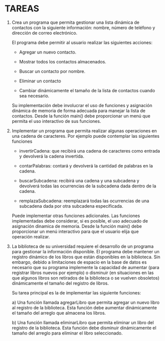 # TAREAS
1. Crea un programa que permita gestionar una lista dinámica de contactos con la siguiente información: nombre, número de teléfono y dirección de correo electrónico.

    El programa debe permitir al usuario realizar las siguientes acciones:

    * Agregar un nuevo contacto.
        
    * Mostrar todos los contactos almacenados.

    * Buscar un contacto por nombre.
    
    * Eliminar un contacto
    
    * Cambiar dinámicamente el tamaño de la lista de contactos cuando sea necesario.

    Su implementación debe involucrar el uso de funciones y asignación dinámica de memoria de forma adecuada para manejar la lista de contactos. Desde la función main() debe proporcionar un menú que permita el uso interactivo de sus funciones.





2.  Implementar un programa que permita realizar algunas  operaciones en una cadena de caracteres. Por ejemplo puede contemplar las siguientes funciones

    * invertirCadena: que recibirá una cadena de caracteres como entrada y devolverá la cadena invertida.
    * contarPalabras: contará y devolverá la cantidad de palabras en la cadena.
    * buscarSubcadena: recibirá una cadena y una subcadena y devolverá todas las ocurrencias de la subcadena dada dentro de la cadena.

     * remplazaSubcadena: reemplazará todas las ocurrencias de una subcadena dada por otra subcadena especificada.

    Puede implementar otras funciones adicionales. Las funciones implementadas debe considerar, si es posible, el uso adecuado de asignación dinamica de memoria. Desde la función main() debe proporcionar un menú interactivo para que el usuario elija que operación realizar.

3. La biblioteca de su universidad requiere el desarrollo de un programa para gestionar la información disponible. El programa debe mantener un registro dinámico de los libros que están disponibles en la biblioteca. Sin embargo, debido a limitaciones de espacio en la base de datos es necesario que su programa implemente la capacidad de aumentar (para registrar libros nuevos por ejemplo) o disminuir (en situaciones en las que algunos libros son retirados de la biblioteca o se vuelven obsoletos) dinámicamente el tamaño del registro de libros. 

    Su tarea principal es la de implementar las siguiente funciones:

    a) Una función llamada agregarLibro que permita agregar un nuevo libro al registro de la biblioteca. Esta función debe aumentar dinámicamente el tamaño del arreglo que almacena los libros.

    b) Una función llamada eliminarLibro que permita eliminar un libro del registro de la biblioteca. Esta función debe disminuir dinámicamente el tamaño del arreglo para eliminar el libro seleccionado.